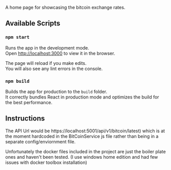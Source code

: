 A home page for showcasing the bitcoin exchange rates. 

## Available Scripts

### `npm start`

Runs the app in the development mode.<br />
Open [http://localhost:3000](http://localhost:3000) to view it in the browser.

The page will reload if you make edits.<br />
You will also see any lint errors in the console.

### `npm build`

Builds the app for production to the `build` folder.<br />
It correctly bundles React in production mode and optimizes the build for the best performance.

## Instructions

The API Url would be https://localhost:5001/api/v1/bitcoin/latest) which is at the moment hardcoded in the BitCoinService js file 
rather than being in a separate config/enviornment file. 

Unfortunately the docker files included in the project are just the boiler plate ones and haven't been tested. (I use windows home edition and had few issues with docker toolbox installation)

